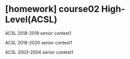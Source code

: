 # \[homework] course02 High-Level(ACSL)

ACSL 2018-2019 senior contest1

ACSL 2019-2020 senior contest1

ACSL 2003-2004 senior contest1
